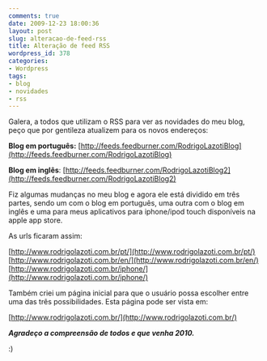 ```yaml
---
comments: true
date: 2009-12-23 18:00:36
layout: post
slug: alteracao-de-feed-rss
title: Alteração de feed RSS
wordpress_id: 378
categories:
- Wordpress
tags:
- blog
- novidades
- rss
---
```


Galera, a todos que utilizam o RSS para ver as novidades do meu blog, peço que por gentileza atualizem para os novos endereços:

**Blog em português:** [http://feeds.feedburner.com/RodrigoLazotiBlog](http://feeds.feedburner.com/RodrigoLazotiBlog)

**Blog em inglês**: [http://feeds.feedburner.com/RodrigoLazotiBlog2](http://feeds.feedburner.com/RodrigoLazotiBlog2)

Fiz algumas mudanças no meu blog e agora ele está dividido em três partes, sendo um com o blog em português, uma outra com o blog em inglês e uma para meus aplicativos para iphone/ipod touch disponíveis na apple app store.

As urls ficaram assim:

[http://www.rodrigolazoti.com.br/pt/](http://www.rodrigolazoti.com.br/pt/)
[http://www.rodrigolazoti.com.br/en/](http://www.rodrigolazoti.com.br/en/)
[http://www.rodrigolazoti.com.br/iphone/](http://www.rodrigolazoti.com.br/iphone/)

Também criei um página inicial para que o usuário possa escolher entre uma das três possibilidades. Esta página pode ser vista em:

[http://www.rodrigolazoti.com.br/](http://www.rodrigolazoti.com.br/)

**_Agradeço a compreensão de todos e que venha 2010._**

:)